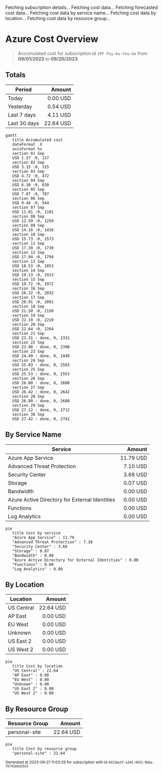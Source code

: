 Fetching subscription details...
Fetching cost data...
Fetching forecasted cost data...
Fetching cost data by service name...
Fetching cost data by location...
Fetching cost data by resource group...
# Azure Cost Overview

> Accumulated cost for subscription id `JPF Pay-As-You-Go` from **09/01/2023** to **09/20/2023**

## Totals

|Period|Amount|
|---|---:|
|Today|0.00 USD|
|Yesterday|0.54 USD|
|Last 7 days|4.11 USD|
|Last 30 days|22.64 USD|

```mermaid
gantt
   title Accumulated cost
   dateFormat  X
   axisFormat %s
   section 01 Sep
   USD 1.57 :0, 157
   section 02 Sep
   USD 3.15 :0, 315
   section 03 Sep
   USD 4.72 :0, 472
   section 04 Sep
   USD 6.30 :0, 630
   section 05 Sep
   USD 7.87 :0, 787
   section 06 Sep
   USD 9.44 :0, 944
   section 07 Sep
   USD 11.01 :0, 1101
   section 08 Sep
   USD 12.59 :0, 1259
   section 09 Sep
   USD 14.16 :0, 1416
   section 10 Sep
   USD 15.73 :0, 1573
   section 11 Sep
   USD 17.30 :0, 1730
   section 12 Sep
   USD 17.94 :0, 1794
   section 13 Sep
   USD 18.53 :0, 1853
   section 14 Sep
   USD 19.13 :0, 1913
   section 15 Sep
   USD 19.72 :0, 1972
   section 16 Sep
   USD 20.32 :0, 2032
   section 17 Sep
   USD 20.91 :0, 2091
   section 18 Sep
   USD 21.50 :0, 2150
   section 19 Sep
   USD 22.10 :0, 2210
   section 20 Sep
   USD 22.64 :0, 2264
   section 21 Sep
   USD 23.31 : done, 0, 2331
   section 22 Sep
   USD 23.90 : done, 0, 2390
   section 23 Sep
   USD 24.49 : done, 0, 2449
   section 24 Sep
   USD 25.03 : done, 0, 2503
   section 25 Sep
   USD 25.53 : done, 0, 2553
   section 26 Sep
   USD 26.00 : done, 0, 2600
   section 27 Sep
   USD 26.42 : done, 0, 2642
   section 28 Sep
   USD 26.80 : done, 0, 2680
   section 29 Sep
   USD 27.12 : done, 0, 2712
   section 30 Sep
   USD 27.42 : done, 0, 2742
```

## By Service Name

|Service|Amount|
|---|---:|
|Azure App Service|11.79 USD|
|Advanced Threat Protection|7.10 USD|
|Security Center|3.68 USD|
|Storage|0.07 USD|
|Bandwidth|0.00 USD|
|Azure Active Directory for External Identities|0.00 USD|
|Functions|0.00 USD|
|Log Analytics|0.00 USD|

```mermaid
pie
   title Cost by service
   "Azure App Service" : 11.79
   "Advanced Threat Protection" : 7.10
   "Security Center" : 3.68
   "Storage" : 0.07
   "Bandwidth" : 0.00
   "Azure Active Directory for External Identities" : 0.00
   "Functions" : 0.00
   "Log Analytics" : 0.00
```

## By Location

|Location|Amount|
|---|---:|
|US Central|22.64 USD|
|AP East|0.00 USD|
|EU West|0.00 USD|
|Unknown|0.00 USD|
|US East 2|0.00 USD|
|US West 2|0.00 USD|

```mermaid
pie
   title Cost by location
   "US Central" : 22.64
   "AP East" : 0.00
   "EU West" : 0.00
   "Unknown" : 0.00
   "US East 2" : 0.00
   "US West 2" : 0.00
```

## By Resource Group

|Resource Group|Amount|
|---|---:|
|personal-site|22.64 USD|

```mermaid
pie
   title Cost by resource group
   "personal-site" : 22.64
```

<sup>Generated at 2023-09-21 11:03:29 for subscription with id `4913be3f-a345-4652-9bba-767418dd25e3`</sup>
